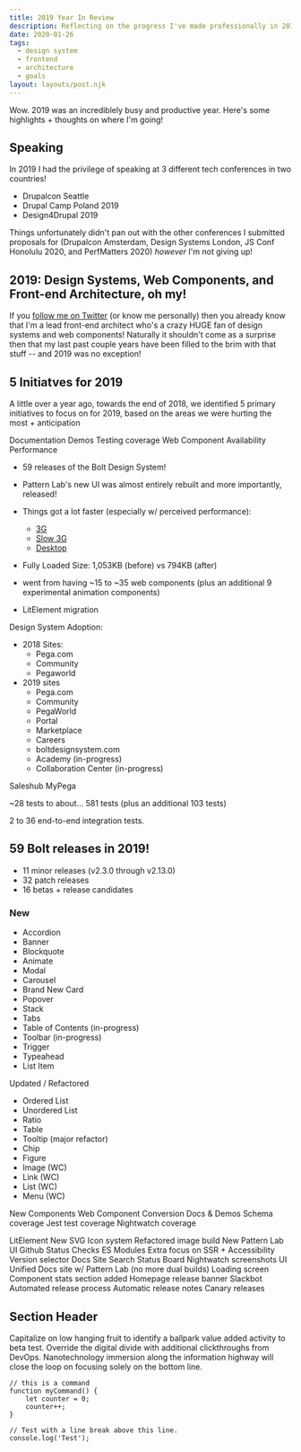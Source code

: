 ```yaml
---
title: 2019 Year In Review
description: Reflecting on the progress I've made professionally in 2019 + new themes to focus on in 2020 and beyond.  
date: 2020-01-26
tags:
  - design system
  - frontend
  - architecture
  - goals
layout: layouts/post.njk
---
```


Wow. 2019 was an incrediblely busy and productive year. Here's some highlights + thoughts on where I'm going!


## Speaking

In 2019 I had the privilege of speaking at 3 different tech conferences in two countries!

- Drupalcon Seattle 
- Drupal Camp Poland 2019
- Design4Drupal 2019

Things unfortunately didn't pan out with the other conferences I submitted proposals for (Drupalcon Amsterdam, Design Systems London, JS Conf Honolulu 2020, and PerfMatters 2020) _however_ I'm not giving up! 

## 




## 2019: Design Systems, Web Components, and Front-end Architecture, oh my!

If you <a href="https://twitter.com/salem_ghoweri">follow me on Twitter</a> (or know me personally) then you already know that I'm a lead front-end architect who's a crazy HUGE fan of design systems and web components! Naturally it shouldn't come as a surprise then that my last past couple years have been filled to the brim with that stuff -- and 2019 was no exception!



## 5 Initiatves for 2019
A little over a year ago, towards the end of 2018, we identified 5 primary initiatives to focus on for 2019, based on the areas we were hurting the most + anticipation   


Documentation
Demos
Testing coverage
Web Component Availability
Performance

- 59 releases of the Bolt Design System!
- Pattern Lab's new UI was almost entirely rebuilt and more importantly, released!
- Things got a lot faster (especially w/ perceived performance):
  - [3G](https://www.webpagetest.org/video/compare.php?tests=200126_0W_98f86373dc4fec7e9e1bfc79095b2d5e%2C200126_CG_b4640f04a7543f522012fd5171929b85&thumbSize=200&ival=100&end=all)
  - [Slow 3G](https://www.webpagetest.org/video/compare.php?tests=200126_J0_873e7c09c6eb745220a148d4b6291784%2C200126_82_e55de204403e45ddfb823de2e9c06903&thumbSize=200&ival=100&end=all)
  - [Desktop](https://www.webpagetest.org/video/compare.php?tests=200126_PF_68301abfcd65bc42e6bad972fcc8c4c0%2C200126_NY_276a397812ff517e3ee4c135b639c8ef&thumbSize=200&ival=100&end=all)

- Fully Loaded Size: 1,053KB (before) vs 794KB (after)
- went from having ~15 to ~35 web components (plus an additional 9 experimental animation components)
- LitElement migration

Design System Adoption:
- 2018 Sites:
  - Pega.com
  - Community
  - Pegaworld
- 2019 sites
  - Pega.com
  - Community
  - PegaWorld
  - Portal
  - Marketplace
  - Careers
  - boltdesignsystem.com
  - Academy (in-progress)
  - Collaboration Center (in-progress)

Saleshub
MyPega



~28 tests to about... 581 tests (plus an additional 103 tests)

2 to 36 end-to-end integration tests.



## 59 Bolt releases in 2019!
- 11 minor releases (v2.3.0 through v2.13.0)
- 32 patch releases
- 16 betas + release candidates


### New
- Accordion
- Banner
- Blockquote
- Animate
- Modal
- Carousel
- Brand New Card
- Popover
- Stack
- Tabs
- Table of Contents (in-progress)
- Toolbar (in-progress)
- Trigger
- Typeahead
- List Item

Updated / Refactored
- Ordered List
- Unordered List
- Ratio
- Table
- Tooltip (major refactor)
- Chip
- Figure
- Image (WC)
- Link (WC)
- List (WC)
- Menu (WC)



New Components
Web Component Conversion
Docs & Demos
Schema coverage
Jest test coverage
Nightwatch coverage






LitElement
New SVG Icon system
Refactored image build
New Pattern Lab UI
Github Status Checks
ES Modules
Extra focus on SSR + Accessibility
Version selector
Docs Site Search
Status Board
Nightwatch screenshots UI
Unified Docs site w/ Pattern Lab (no more dual builds)
Loading screen
Component stats section added
Homepage release banner
Slackbot
Automated release process
Automatic release notes
Canary releases


## Section Header

Capitalize on low hanging fruit to identify a ballpark value added activity to beta test. Override the digital divide with additional clickthroughs from DevOps. Nanotechnology immersion along the information highway will close the loop on focusing solely on the bottom line.

``` text/2-3
// this is a command
function myCommand() {
	let counter = 0;
	counter++;
}

// Test with a line break above this line.
console.log('Test');
```
